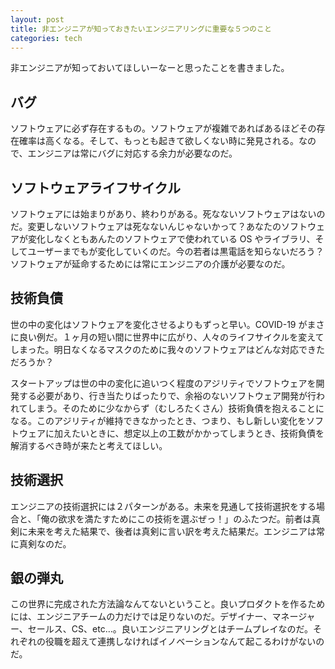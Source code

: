 ```yaml
---
layout: post
title: 非エンジニアが知っておきたいエンジニアリングに重要な５つのこと
categories: tech
---
```


非エンジニアが知っておいてほしいーなーと思ったことを書きました。

## バグ

ソフトウェアに必ず存在するもの。ソフトウェアが複雑であればあるほどその存在確率は高くなる。そして、もっとも起きて欲しくない時に発見される。なので、エンジニアは常にバグに対応する余力が必要なのだ。

## ソフトウェアライフサイクル

ソフトウェアには始まりがあり、終わりがある。死なないソフトウェアはないのだ。変更しないソフトウェアは死なないんじゃないかって？あなたのソフトウェアが変化しなくともあんたのソフトウェアで使われている OS やライブラリ、そしてユーザーまでもが変化していくのだ。今の若者は黒電話を知らないだろう？ソフトウェアが延命するためには常にエンジニアの介護が必要なのだ。

## 技術負債

世の中の変化はソフトウェアを変化させるよりもずっと早い。COVID-19 がまさに良い例だ。１ヶ月の短い間に世界中に広がり、人々のライフサイクルを変えてしまった。明日なくなるマスクのために我々のソフトウェアはどんな対応できただろうか？

スタートアップは世の中の変化に追いつく程度のアジリティでソフトウェアを開発する必要があり、行き当たりばったりで、余裕のないソフトウェア開発が行われてしまう。そのために少なからず（むしろたくさん）技術負債を抱えることになる。このアジリティが維持できなかったとき、つまり、もし新しい変化をソフトウェアに加えたいときに、想定以上の工数がかかってしまうとき、技術負債を解消するべき時が来たと考えてほしい。

## 技術選択

エンジニアの技術選択には２パターンがある。未来を見通して技術選択をする場合と、「俺の欲求を満たすためにこの技術を選ぶぜっ！」のふたつだ。前者は真剣に未来を考えた結果で、後者は真剣に言い訳を考えた結果だ。エンジニアは常に真剣なのだ。

## 銀の弾丸

この世界に完成された方法論なんてないということ。良いプロダクトを作るためには、エンジニアチームの力だけでは足りないのだ。デザイナー、マネージャー、セールス、CS、etc…。良いエンジニアリングとはチームプレイなのだ。それぞれの役職を超えて連携しなければイノベーションなんて起こるわけがないのだ。
